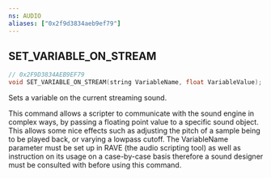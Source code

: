 ```yaml
---
ns: AUDIO
aliases: ["0x2f9d3834aeb9ef79"]
---
```

## SET_VARIABLE_ON_STREAM

```c
// 0x2F9D3834AEB9EF79
void SET_VARIABLE_ON_STREAM(string VariableName, float VariableValue);
```

Sets a variable on the current streaming sound.

This command allows a scripter to communicate with the sound engine in complex ways, by passing a floating point value to a specific sound object. This allows some nice effects such as adjusting the pitch of a sample being to be played back, or varying a lowpass cutoff. The VariableName parameter must be set up in RAVE (the audio scripting tool) as well as instruction on its usage on a case-by-case basis therefore a sound designer must be consulted with before using this command.

